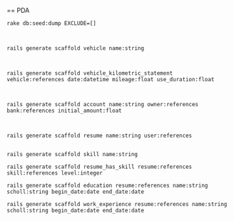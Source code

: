 == PDA


	rake db:seed:dump EXCLUDE=[]



	rails generate scaffold vehicle name:string



	rails generate scaffold vehicle_kilometric_statement vehicle:references date:datetime mileage:float use_duration:float



	rails generate scaffold account name:string owner:references bank:references initial_amount:float



	rails generate scaffold resume name:string user:references


	rails generate scaffold skill name:string

	rails generate scaffold resume_has_skill resume:references skill:references level:integer

	rails generate scaffold education resume:references name:string scholl:string begin_date:date end_date:date 

	rails generate scaffold work_experience resume:references name:string scholl:string begin_date:date end_date:date 